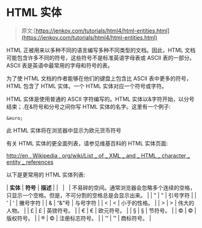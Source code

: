 # HTML 实体

> 原文:[https://jenkov.com/tutorials/html4/html-entities.html](https://jenkov.com/tutorials/html4/html-entities.html)

HTML 正被用来以多种不同的语言编写多种不同类型的文档。因此，HTML 文档可能包含许多不同的符号，这些符号不是标准英语字母表或 ASCII 表的一部分。ASCII 表是英语中最常用的字母和符号的表。

为了使 HTML 文档的作者能够在他们的键盘上包含比 ASCII 表中更多的符号，HTML 包含了 HTML 实体。一个 HTML 实体对应一个符号或字符。

HTML 实体是使用普通的 ASCII 字符编写的。HTML 实体以&字符开始，以分号结束；.在&符号和分号之间你写 HTML 实体的名字。这里有一个例子:

```
&euro;

```

此 HTML 实体将在浏览器中显示为欧元货币符号

有关 HTML 实体的更全面列表，请参见维基百科的 HTML 实体页面:

[http://en . Wikipedia . org/wiki/List _ of _ XML _ and _ HTML _ character _ entity _ references](http://en.wikipedia.org/wiki/List_of_XML_and_HTML_character_entity_references)

以下是更常用的 HTML 实体列表:

| **实体** | **符号** | **描述** |
|   |   | 不易碎的空间。通常浏览器会忽略多个连续的空格，只显示一个空格。但是，不可分割的空格总是会显示出来。 |
| " | " | 引号字符 |
| ' | ' | 撇号字符 |
| & | “&”号 | 与号字符 |
| < | < | 小于的性格。 |
| > | > | 伟大的人物。 |
| £ | £ | 英镑符号。 |
| € | € | 欧元符号。 |
| § | § | 节符号。 |
| © | © | 版权符号。 |
| ® | © | 注册标志符号。 |
| ™ | ™ | 商标符号。 |